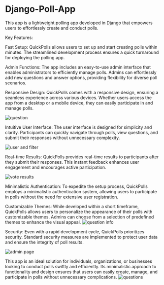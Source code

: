 # Django-Poll-App
This app is a lightweight polling app developed in Django that empowers users to effortlessly create and conduct polls.


Key Features:

Fast Setup: QuickPolls allows users to set up and start creating polls within minutes. The streamlined development process ensures a quick turnaround for deploying the polling app.

Admin Functions: The app includes an easy-to-use admin interface that enables administrators to efficiently manage polls. Admins can effortlessly add new questions and answer options, providing flexibility for diverse poll scenarios.

Responsive Design: QuickPolls comes with a responsive design, ensuring a seamless experience across various devices. Whether users access the app from a desktop or a mobile device, they can easily participate in and manage polls.

![question](https://github.com/Jlamb96/Django-Poll-App/assets/103245650/c77c89fe-42ec-477e-b721-684d830448cb)

Intuitive User Interface: The user interface is designed for simplicity and clarity. Participants can quickly navigate through polls, view questions, and submit their responses without unnecessary complexity.

![user and filter](https://github.com/Jlamb96/Django-Poll-App/assets/103245650/ec4bf188-7c5c-41b5-9739-7b7bdffacc7c)

Real-time Results: QuickPolls provides real-time results to participants after they submit their responses. This instant feedback enhances user engagement and encourages active participation.

![vote results](https://github.com/Jlamb96/Django-Poll-App/assets/103245650/a2950be2-93ee-4395-bb00-74db91bef20d)


Minimalistic Authentication: To expedite the setup process, QuickPolls employs a minimalistic authentication system, allowing users to participate in polls without the need for extensive user registration.

Customizable Themes: While developed within a short timeframe, QuickPolls allows users to personalize the appearance of their polls with customizable themes. Admins can choose from a selection of predefined themes to enhance the visual appeal.
![question info](https://github.com/Jlamb96/Django-Poll-App/assets/103245650/0eb77402-a421-415b-b657-e851559a86eb)


Security: Even with a rapid development cycle, QuickPolls prioritizes security. Standard security measures are implemented to protect user data and ensure the integrity of poll results.

![admin page](https://github.com/Jlamb96/Django-Poll-App/assets/103245650/19f16eaf-a4e9-4159-8c6e-5063a62a1624)


This app is an ideal solution for individuals, organizations, or businesses looking to conduct polls swiftly and efficiently. Its minimalistic approach to functionality and design ensures that users can easily create, manage, and participate in polls without unnecessary complications.
![questions](https://github.com/Jlamb96/Django-Poll-App/assets/103245650/5da0abfa-84cb-48b5-9ad1-852f368eed8a)
